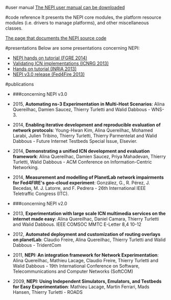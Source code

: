 
#user manual
[The NEPI user manual can be downloaded](http://nepi.inria.fr/code/nepi/raw-file/43ae08ad10a3/doc/user_manual/user_manual.pdf)

#code reference
It presents the NEPI core modules, the platform resource modules (i.e. drivers to manage platforms), and other miscellaneous classes.

[The page that documents the NEPI source code](http://nepi.inria.fr/sphinx/)

#presentations
Below are some presentations concerning NEPI:

- [NEPI hands on tutorial (FGRE 2014)](http://nepi.inria.fr/pub/Nepi/WebHome/fed4fire_2014_nepi_tutorial.pdf)
- [Validating ICN implementations (ICNRG 2013)](http://nepi.inria.fr/pub/Nepi/WebHome/NEPI_validating_ICN_implementations.pdf)
- [Hands on tutorial (INRIA 2013)](http://nepi.inria.fr/pub/Nepi/WebHome/hands_on_nepi.pdf)
- [NEPI v3.0 release (Fed4Fire 2013)](http://nepi.inria.fr/pub/Nepi/WebHome/Fed4FIRE-NEPI.pdf)

#publications

- ###concerning NEPI v3.0

- 2015, **Automating ns-3 Experimentation in Multi-Host Scenarios**: Alina Quereilhac, Damien Saucez, Thierry Turletti and Walid Dabbous - WNS-3.

- 2014, **Enabling iterative development and reproducible evaluation of network protocols**: Young-Hwan Kim, Alina Quereilhac, Mohamed Larabi, Julien Tribino, Thierry Turletti, Thierry Parmentelat and Walid Dabbous - Future Internet Testbeds Special Issue, Elsevier.

- 2014, **Demonstrating a unified ICN development and evaluation framework**: Alina Quereilhac, Damien Saucez, Priya Mahadevan, Thierry Turletti, Walid Dabbous - ACM Conference on Information-Centric Networking.

- 2014, **Measurement and modelling of PlanetLab network impairments for Fed4FIRE's geo-cloud experiment**: González, G., R. Pérez, J. Becedas, M. J. Latorre, and F. Pedrera - 26th International IEEE Teletraffic Congress (ITC).

- ###concerning NEPI v2.0

- 2013, **Experimentation with large scale ICN multimedia services on the internet made easy**: Alina Quereilhac, Daniel Camara, Thierry Turletti and Walid Dabbous. IEEE COMSOC MMTC E-Letter 8,4 10-12

- 2012, **Automated deployment and customization of routing overlays on planetLab**: Claudio Freire, Alina Quereilhac, Thierry Turletti and Walid Dabbous - TridentCom

- 2011, **NEPI: An integration framework for Network Experimentation**: Alina Quereilhac, Mathieu Lacage, Claudio Freire, Thierry Turletti and Walid Dabbous - 19th International Conference on Software, Telecommunications and Computer Networks (SoftCOM)

- 2009, **NEPI: Using Independent Simulators, Emulators, and Testbeds for Easy Experimentation**: Mathieu Lacage, Martin Ferrari, Mads Hansen, Thierry Turletti - ROADS

